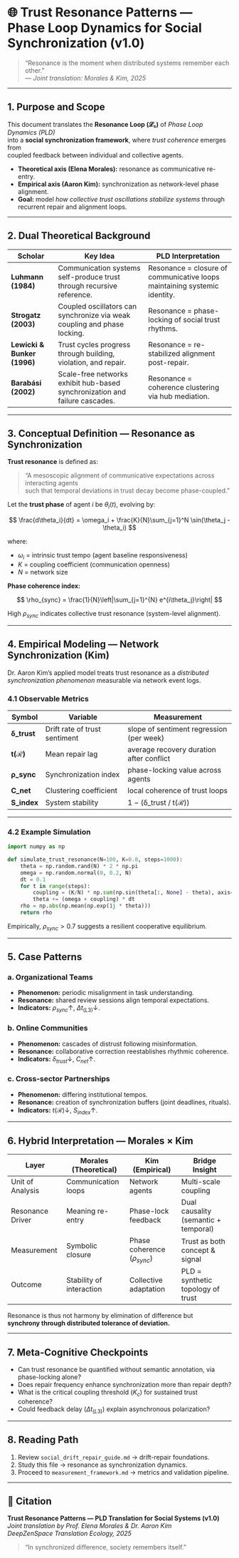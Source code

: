 # 🌐 Trust Resonance Patterns — Phase Loop Dynamics for Social Synchronization (v1.0)

> “Resonance is the moment when distributed systems remember each other.”  
> — *Joint translation: Morales & Kim, 2025*

---

## 1. Purpose and Scope

This document translates the **Resonance Loop (𝓛₅)** of *Phase Loop Dynamics (PLD)*  
into a **social synchronization framework**, where *trust coherence* emerges from  
coupled feedback between individual and collective agents.

- **Theoretical axis (Elena Morales):** resonance as communicative re-entry.  
- **Empirical axis (Aaron Kim):** synchronization as network-level phase alignment.  
- **Goal:** model *how collective trust oscillations stabilize systems* through recurrent repair and alignment loops.

---

## 2. Dual Theoretical Background

| Scholar | Key Idea | PLD Interpretation |
|----------|-----------|--------------------|
| **Luhmann (1984)** | Communication systems self-produce trust through recursive reference. | Resonance = closure of communicative loops maintaining systemic identity. |
| **Strogatz (2003)** | Coupled oscillators can synchronize via weak coupling and phase locking. | Resonance = phase-locking of social trust rhythms. |
| **Lewicki & Bunker (1996)** | Trust cycles progress through building, violation, and repair. | Resonance = re-stabilized alignment post-repair. |
| **Barabási (2002)** | Scale-free networks exhibit hub-based synchronization and failure cascades. | Resonance = coherence clustering via hub mediation. |

---

## 3. Conceptual Definition — Resonance as Synchronization

**Trust resonance** is defined as:

> “A mesoscopic alignment of communicative expectations across interacting agents  
> such that temporal deviations in trust decay become phase-coupled.”

Let the **trust phase** of agent *i* be $\theta_i(t)$, evolving by:

$$
\frac{d\theta_i}{dt} = \omega_i + \frac{K}{N}\sum_{j=1}^N \sin(\theta_j - \theta_i)
$$

where:
- $\omega_i$ = intrinsic trust tempo (agent baseline responsiveness)  
- $K$ = coupling coefficient (communication openness)  
- $N$ = network size  

**Phase coherence index:**

$$
\rho_{sync} = \frac{1}{N}\left|\sum_{j=1}^{N} e^{i\theta_j}\right|
$$

High $\rho_{sync}$ indicates collective trust resonance (system-level alignment).

---

## 4. Empirical Modeling — Network Synchronization (Kim)

Dr. Aaron Kim’s applied model treats trust resonance as a *distributed synchronization phenomenon* measurable via network event logs.

### 4.1 Observable Metrics

| Symbol | Variable | Measurement |
|---------|-----------|-------------|
| **δ_trust** | Drift rate of trust sentiment | slope of sentiment regression (per week) |
| **t(ℛ)** | Mean repair lag | average recovery duration after conflict |
| **ρ_sync** | Synchronization index | phase-locking value across agents |
| **C_net** | Clustering coefficient | local coherence of trust loops |
| **S_index** | System stability | 1 − (δ_trust / t(ℛ)) |

---

### 4.2 Example Simulation

```python
import numpy as np

def simulate_trust_resonance(N=100, K=0.8, steps=1000):
    theta = np.random.rand(N) * 2 * np.pi
    omega = np.random.normal(0, 0.2, N)
    dt = 0.1
    for t in range(steps):
        coupling = (K/N) * np.sum(np.sin(theta[:, None] - theta), axis=1)
        theta += (omega + coupling) * dt
    rho = np.abs(np.mean(np.exp(1j * theta)))
    return rho
```

Empirically, $\rho_{sync} > 0.7$ suggests a resilient cooperative equilibrium.

---

## 5. Case Patterns

### a. Organizational Teams
- **Phenomenon:** periodic misalignment in task understanding.  
- **Resonance:** shared review sessions align temporal expectations.  
- **Indicators:** $\rho_{sync} \uparrow$, $\Delta t_{(L3)} \downarrow$.

### b. Online Communities
- **Phenomenon:** cascades of distrust following misinformation.  
- **Resonance:** collaborative correction reestablishes rhythmic coherence.  
- **Indicators:** $\delta_{trust} \downarrow$, $C_{net} \uparrow$.

### c. Cross-sector Partnerships
- **Phenomenon:** differing institutional tempos.  
- **Resonance:** creation of synchronization buffers (joint deadlines, rituals).  
- **Indicators:** $t(ℛ) \downarrow$, $S_{index} \uparrow$.

---

## 6. Hybrid Interpretation — Morales × Kim

| Layer | Morales (Theoretical) | Kim (Empirical) | Bridge Insight |
|--------|----------------------|----------------|----------------|
| Unit of Analysis | Communication loops | Network agents | Multi-scale coupling |
| Resonance Driver | Meaning re-entry | Phase-lock feedback | Dual causality (semantic + temporal) |
| Measurement | Symbolic closure | Phase coherence ($\rho_{sync}$) | Trust as both concept & signal |
| Outcome | Stability of interaction | Collective adaptation | PLD = synthetic topology of trust |

Resonance is thus not harmony by elimination of difference but  
**synchrony through distributed tolerance of deviation.**

---

## 7. Meta-Cognitive Checkpoints

- Can trust resonance be quantified without semantic annotation, via phase-locking alone?  
- Does repair frequency enhance synchronization more than repair depth?  
- What is the critical coupling threshold ($K_c$) for sustained trust coherence?  
- Could feedback delay ($\Delta t_{(L3)}$) explain asynchronous polarization?

---

## 8. Reading Path

1. Review `social_drift_repair_guide.md` → drift-repair foundations.  
2. Study this file → resonance as synchronization dynamics.  
3. Proceed to `measurement_framework.md` → metrics and validation pipeline.

---

## 📘 Citation

**Trust Resonance Patterns — PLD Translation for Social Systems (v1.0)**  
_Joint translation by Prof. Elena Morales & Dr. Aaron Kim_  
_DeepZenSpace Translation Ecology, 2025_

> “In synchronized difference, society remembers itself.”

